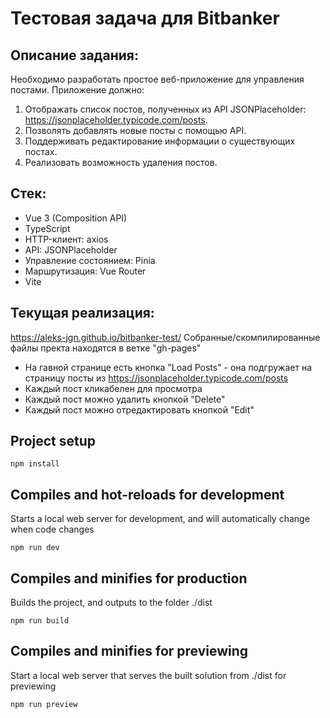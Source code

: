 # Тестовая задача для Bitbanker

## Описание задания:
Необходимо разработать простое веб-приложение для управления постами. Приложение должно:
1. Отображать список постов, полученных из API JSONPlaceholder: https://jsonplaceholder.typicode.com/posts.
2. Позволять добавлять новые посты с помощью API.
3. Поддерживать редактирование информации о существующих постах.
4. Реализовать возможность удаления постов.

## Стек:
- Vue 3 (Composition API)
- TypeScript
- HTTP-клиент: axios
- API: JSONPlaceholder
- Управление состоянием: Pinia
- Маршрутизация: Vue Router
- Vite

## Текущая реализация:
https://aleks-jgn.github.io/bitbanker-test/
Собранные/скомпилированные файлы пректа находятся в ветке "gh-pages"
- На гавной странице есть кнопка "Load Posts" - она подгружает на страницу посты из https://jsonplaceholder.typicode.com/posts
- Каждый пост кликабелен для просмотра
- Каждый пост можно удалить кнопкой "Delete"
- Каждый пост можно отредактировать кнопкой "Edit"

## Project setup
```
npm install
```

## Compiles and hot-reloads for development
Starts a local web server for development, and will automatically change when code changes
```
npm run dev
```

## Compiles and minifies for production
Builds the project, and outputs to the folder ./dist
```
npm run build
```

## Compiles and minifies for previewing
Start a local web server that serves the built solution from ./dist for previewing
```
npm run preview
```

